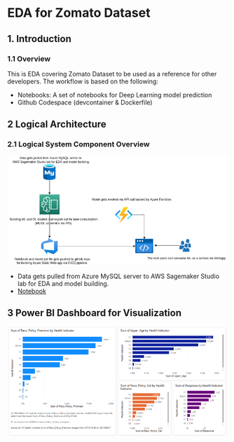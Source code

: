 # EDA for Zomato Dataset
## 1. Introduction
### 1.1	Overview

This is EDA covering Zomato Dataset to be used as a reference for other developers. The workflow is based on the following:
- Notebooks: A set of notebooks for Deep Learning model prediction
- Github Codespace (devcontainer & Dockerfile)

## 2 Logical Architecture
### 2.1	Logical System Component Overview
![Figure 1: Logical Architecture Overview](./.images/workflow.png)
- Data gets pulled from Azure MySQL server to AWS Sagemaker Studio lab for EDA and model building.
- [Notebook](https://github.com/lyoh001/EDAZomato/blob/main/notebook/notebook.ipynb) 

## 3 Power BI Dashboard for Visualization
![Figure 2: Power BI Dashboarde](./.images/powerbi.png)

